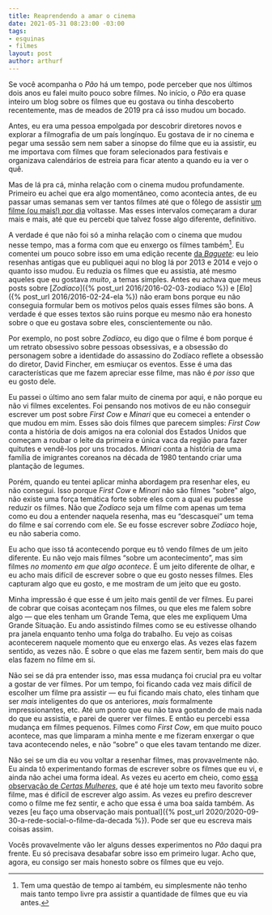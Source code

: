 ```yaml
---
title: Reaprendendo a amar o cinema
date: 2021-05-31 08:23:00 -03:00
tags:
- esquinas
- filmes
layout: post
author: arthurf
---
```


Se você acompanha o *Pão* há um tempo, pode perceber que nos últimos dois anos eu falei muito pouco sobre filmes. No início, o *Pão* era quase inteiro um blog sobre os filmes que eu gostava ou tinha descoberto recentemente, mas de meados de 2019 pra cá isso mudou um bocado.

Antes, eu era uma pessoa empolgada por descobrir diretores novos e explorar a filmografia de um país longínquo. Eu gostava de ir no cinema e pegar uma sessão sem nem saber a sinopse do filme que eu ia assistir, eu me importava com filmes que foram selecionados para festivais e organizava calendários de estreia para ficar atento a quando eu ia ver o quê.

Mas de lá pra cá, minha relação com o cinema mudou profundamente. Primeiro eu achei que era algo momentâneo, como acontecia antes, de eu passar umas semanas sem ver tantos filmes até que o fôlego de assistir [um filme (ou mais!) por dia](https://umfilmeumdia.wordpress.com/) voltasse. Mas esses intervalos começaram a durar mais e mais, até que eu percebi que talvez fosse algo diferente, definitivo.

A verdade é que não foi só a minha relação com o cinema que mudou nesse tempo, mas  a forma com que eu enxergo os filmes também[^1]. Eu comentei um pouco sobre isso em uma edição recente [da *Baguete*](https://www.getrevue.co/profile/paomortadela/issues/a-perenidade-da-internet-566920): eu leio resenhas antigas que eu publiquei aqui no blog lá por 2013 e 2014 e vejo o quanto isso mudou. Eu reduzia os filmes que eu assistia, até mesmo aqueles que eu gostava *muito*, a temas simples. Antes eu achava que meus posts sobre [*Zodíaco*]({% post_url 2016/2016-02-03-zodiaco %}) e [*Ela*]({% post_url 2016/2016-02-24-ela %}) não eram bons porque eu não conseguia formular bem os motivos pelos quais esses filmes são bons. A verdade é que esses textos são ruins porque eu mesmo não era honesto sobre o que eu gostava sobre eles, conscientemente ou não.

Por exemplo, no post sobre *Zodíaco*, eu digo que o filme é bom porque é um retrato obsessivo sobre pessoas obsessivas, e a obsessão do personagem sobre a identidade do assassino do Zodíaco reflete a obsessão do diretor, David Fincher, em esmiuçar os eventos. Esse é uma das características que me fazem apreciar esse filme, mas não é *por isso* que eu gosto dele.

Eu passei o último ano sem falar muito de cinema por aqui, e não porque eu não vi filmes excelentes. Foi pensando nos motivos de eu não conseguir escrever um post sobre *First Cow* e *Minari* que eu comecei a entender o que mudou em mim. Esses são dois filmes que parecem simples: *First Cow* conta a história de dois amigos na era colonial dos Estados Unidos que começam a roubar o leite da primeira e única vaca da região para fazer quitutes e vendê-los por uns trocados. *Minari* conta a história de uma família de imigrantes coreanos na década de 1980 tentando criar uma plantação de legumes.

Porém, quando eu tentei aplicar minha abordagem pra resenhar eles, eu não consegui. Isso porque *First Cow* e *Minari* não são filmes "sobre" algo, não existe uma força temática forte sobre eles com a qual eu pudesse reduzir os filmes. Não que *Zodíaco* seja um filme com apenas um tema como eu dou a entender naquela resenha, mas eu “descasquei” um tema do filme e saí correndo com ele. Se eu fosse escrever sobre *Zodíaco* hoje, eu não saberia como.

Eu acho que isso tá acontecendo porque eu tô vendo filmes de um jeito diferente. Eu não vejo mais filmes “sobre um acontecimento”, mas sim filmes *no momento em que algo acontece*. É um jeito diferente de olhar, e eu acho mais difícil de escrever sobre o que eu gosto nesses filmes. Eles capturam algo que eu gosto, e me mostram de um jeito que eu gosto.

Minha impressão é que esse é um jeito mais gentil de ver filmes. Eu parei de cobrar que coisas aconteçam nos filmes, ou que eles me falem sobre algo — que eles tenham um Grande Tema, que eles me expliquem Uma Grande Situação. Eu ando assistindo filmes como se eu estivesse olhando pra janela enquanto tenho uma folga do trabalho. Eu vejo as coisas acontecerem naquele momento que eu enxergo elas. As vezes elas fazem sentido, as vezes não. É sobre o que elas me fazem sentir, bem mais do que elas fazem no filme em si.

Não sei se dá pra entender isso, mas essa mudança foi crucial pra eu voltar a gostar de ver filmes. Por um tempo, foi ficando cada vez mais difícil de escolher um filme pra assistir — eu fui ficando mais chato, eles tinham que ser *mais* inteligentes do que os anteriores, *mais* formalmente impressionantes, etc. Até um ponto que eu não tava gostando de mais nada do que eu assistia, e parei de querer ver filmes. E então eu percebi essa mudança em filmes pequenos. Filmes como *First Cow*, em que muito pouco acontece, mas que limparam a minha mente e me fizeram enxergar o que tava acontecendo neles, e não “sobre” o que eles tavam tentando me dizer.

Não sei se um dia eu vou voltar a resenhar filmes, mas provavelmente não. Eu ainda tô experimentando formas de escrever sobre os filmes que eu vi, e ainda não achei uma forma ideal. As vezes eu acerto em cheio, como [essa observação de *Certas Mulheres*](https://boxd.it/kUb2J), que é até hoje um texto meu favorito sobre filme, mas é difícil de escrever algo assim. As vezes eu prefiro descrever como o filme me fez sentir, e acho que essa é uma boa saída também. As vezes [eu faço uma observação mais pontual]({% post_url 2020/2020-09-30-a-rede-social-o-filme-da-decada %}). Pode ser que eu escreva mais coisas assim.

Vocês provavelmente vão ler alguns desses experimentos no *Pão* daqui pra frente. Eu só precisava desabafar sobre isso em primeiro lugar. Acho que, agora, eu consigo ser mais honesto sobre os filmes que eu vejo.

[^1]: Tem uma questão de tempo aí também, eu simplesmente não tenho mais tanto tempo livre pra assistir a quantidade de filmes que eu via antes.
